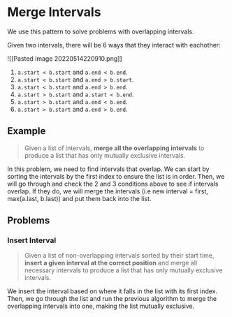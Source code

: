 # Merge Intervals
We use this pattern to solve problems with overlapping intervals. 

Given two intervals, there will be 6 ways that they interact with eachother:

![[Pasted image 20220514220910.png]]

1. `a.start < b.start` and `a.end < b.end`.
2. `a.start < b.start` and `a.end > b.start`.
3. `a.start < b.start` and `a.end > b.end`.
4. `a.start > b.start` and `a.start < b.end`.
5. `a.start > b.start` and `a.end < b.end`.
6. `a.start > b.start` and `a.end > b.end`.

## Example
> Given a list of intervals, **merge all the overlapping intervals** to produce a list that has only mutually exclusive intervals.

In this problem, we need to find intervals that overlap. We can start by sorting the intervals by the first index to ensure the list is in order. Then, we will go through and check the 2 and 3 conditions above to see if intervals overlap. If they do, we will merge the intervals (i.e new interval = first, max(a.last, b.last)) and put them back into the list.

## Problems
### Insert Interval
> Given a list of non-overlapping intervals sorted by their start time, **insert a given interval at the correct position** and merge all necessary intervals to produce a list that has only mutually exclusive intervals.

We insert the interval based on where it falls in the list with its first index. Then, we go through the list and run the previous algorithm to merge the overlapping intervals into one, making the list mutually exclusive.